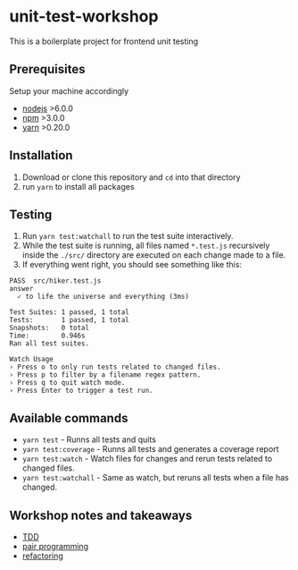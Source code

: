 # unit-test-workshop

This is a boilerplate project for frontend unit testing

## Prerequisites
Setup your machine accordingly
- [nodejs](https://nodejs.org/en/) >6.0.0
- [npm](https://nodejs.org/en/) >3.0.0
- [yarn](https://yarnpkg.com/en/) >0.20.0

## Installation
1. Download or clone this repository and `cd` into that directory
1. run `yarn` to install all packages

## Testing
1. Run `yarn test:watchall` to run the test suite interactively.
1. While the test suite is running, all files named `*.test.js` recursively inside the `./src/` directory are executed on each change made to a file.
1. If everything went right, you should see something like this:
  ```
 PASS  src/hiker.test.js
  answer
    ✓ to life the universe and everything (3ms)

Test Suites: 1 passed, 1 total
Tests:       1 passed, 1 total
Snapshots:   0 total
Time:        0.946s
Ran all test suites.

Watch Usage
 › Press o to only run tests related to changed files.
 › Press p to filter by a filename regex pattern.
 › Press q to quit watch mode.
 › Press Enter to trigger a test run.

  ```

## Available commands
- `yarn test` - Runns all tests and quits
- `yarn test:coverage` - Runns all tests and generates a coverage report
- `yarn test:watch` - Watch files for changes and rerun tests related to changed files.
- `yarn test:watchall` - Same as watch, but reruns all tests when a file has changed.

## Workshop notes and takeaways
- [TDD](./takeaways/tdd.md)
- [pair programming](./takeaways/pair-programming.md)
- [refactoring](./takeaways/refactoring.md)
